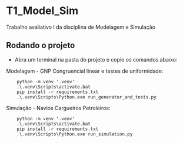 # T1_Model_Sim
Trabalho avaliativo I da disciplina de Modelagem e Simulação

## Rodando o projeto

* Abra um terminal na pasta do projeto e copie os comandos abaixo:

Modelagem - GNP Congruencial linear e testes de uniformidade:
```
    python -m venv '.venv'
    .\.venv\Scripts\activate.bat
    pip install -r requirements.txt
    .\.venv\Scripts\Python.exe run_generator_and_tests.py
```

Simulação - Navios Cargueiros Petroleiros:
```
    python -m venv '.venv'
    .\.venv\Scripts\activate.bat
    pip install -r requirements.txt
    .\.venv\Scripts\Python.exe run_simulation.py
```
